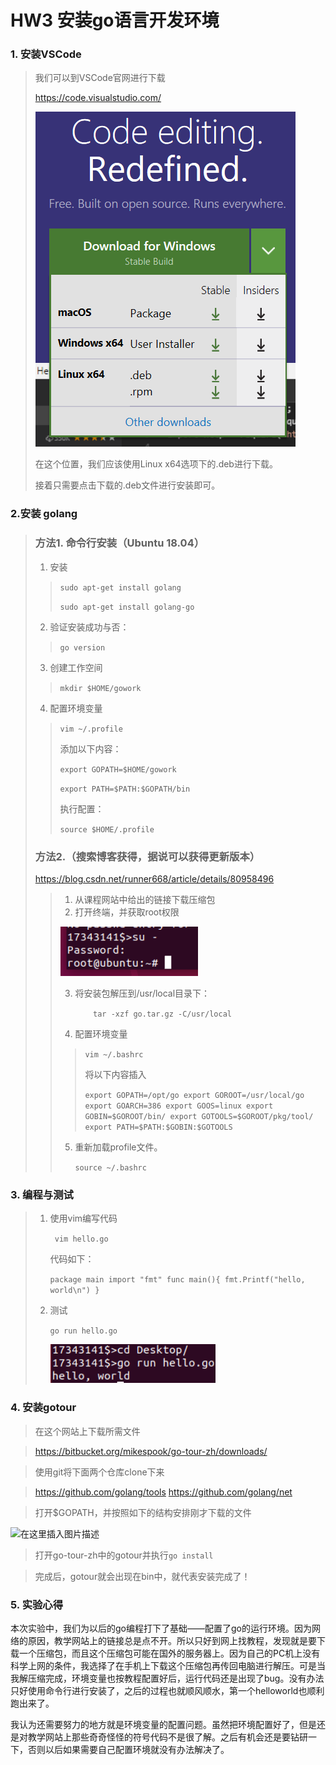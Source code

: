 # HW3 安装go语言开发环境

### 1. 安装VSCode

> 我们可以到VSCode官网进行下载
>
>  https://code.visualstudio.com/ 
>
> ![1568027205435](https://github.com/yaody7/ServiceComputingOnCloud/blob/master/HW3/pics/1568027205435.png)
>
> 在这个位置，我们应该使用Linux x64选项下的.deb进行下载。
>
> 
>
> 接着只需要点击下载的.deb文件进行安装即可。



### 2.安装 golang

> ### 方法1. 命令行安装（Ubuntu 18.04）
>
> 1. 安装
>
> > `sudo apt-get install golang`
> >
> > `sudo apt-get install golang-go`
>
> 2. 验证安装成功与否：
>
> > `go version`
>
> 3. 创建工作空间
>
> > `mkdir $HOME/gowork`
>
> 4. 配置环境变量
>
> > `vim ~/.profile`
> >
> > 添加以下内容：
> >
> > `export GOPATH=$HOME/gowork`
> >
> > `export PATH=$PATH:$GOPATH/bin`
> >
> > 执行配置：
> >
> > `source $HOME/.profile`
>
> ### 方法2.（搜索博客获得，据说可以获得更新版本）
>
> https://blog.csdn.net/runner668/article/details/80958496
>
> > 1. 从课程网站中给出的链接下载压缩包
> > 2. 打开终端，并获取root权限
> >
> > ![1568030135182](https://github.com/yaody7/ServiceComputingOnCloud/blob/master/HW3/pics/1568030135182.png)
> >
> > 3. 将安装包解压到/usr/local目录下：
> >
> >    `	tar -xzf go.tar.gz -C/usr/local`
> >
> > 4. 配置环境变量
> >
> > >  `vim ~/.bashrc`
> > >
> > > 将以下内容插入
> > >
> > > `export GOPATH=/opt/go
> > > export GOROOT=/usr/local/go
> > > export GOARCH=386
> > > export GOOS=linux
> > > export GOBIN=$GOROOT/bin/
> > > export GOTOOLS=$GOROOT/pkg/tool/
> > > export PATH=$PATH:$GOBIN:$GOTOOLS`
> >
> > 5. 重新加载profile文件。
> >
> >    `source ~/.bashrc`



### 3. 编程与测试

> 1. 使用vim编写代码
>
>    ` vim hello.go`
>
>    代码如下：
>
>    `package main
>    import "fmt"
>    func main(){
>            fmt.Printf("hello, world\n")
>    }`
>
> 2. 测试
>
>    `go run hello.go`
>
>    ![1568030189031](https://github.com/yaody7/ServiceComputingOnCloud/blob/master/HW3/pics/1568030189031.png)



### 4. 安装gotour

> 在这个网站上下载所需文件

> https://bitbucket.org/mikespook/go-tour-zh/downloads/

> 使用git将下面两个仓库clone下来

> https://github.com/golang/tools
> https://github.com/golang/net

> 打开$GOPATH，并按照如下的结构安排刚才下载的文件

![在这里插入图片描述](https://img-blog.csdnimg.cn/20190912153354816.png)

> 打开go-tour-zh中的gotour并执行`go install`

> 完成后，gotour就会出现在bin中，就代表安装完成了！

### 5. 实验心得

​	本次实验中，我们为以后的go编程打下了基础——配置了go的运行环境。因为网络的原因，教学网站上的链接总是点不开。所以只好到网上找教程，发现就是要下载一个压缩包，而且这个压缩包可能在国外的服务器上。因为自己的PC机上没有科学上网的条件，我选择了在手机上下载这个压缩包再传回电脑进行解压。可是当我解压缩完成，环境变量也按教程配置好后，运行代码还是出现了bug。没有办法只好使用命令行进行安装了，之后的过程也就顺风顺水，第一个helloworld也顺利跑出来了。

​	我认为还需要努力的地方就是环境变量的配置问题。虽然把环境配置好了，但是还是对教学网站上那些奇奇怪怪的符号代码不是很了解。之后有机会还是要钻研一下，否则以后如果需要自己配置环境就没有办法解决了。





> 

